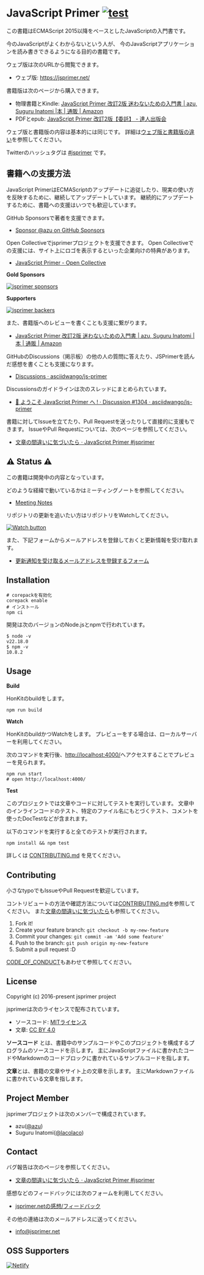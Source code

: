 # JavaScript Primer [![test](https://github.com/asciidwango/js-primer/actions/workflows/test.yml/badge.svg)](https://github.com/asciidwango/js-primer/actions/workflows/test.yml)

この書籍はECMAScript 2015以降をベースとしたJavaScriptの入門書です。

今のJavaScriptがよくわからないという人が、
今のJavaScriptアプリケーションを読み書きできるようになる目的の書籍です。

ウェブ版は次のURLから閲覧できます。

- ウェブ版: <https://jsprimer.net/>

書籍版は次のページから購入できます。

- 物理書籍とKindle: [JavaScript Primer 改訂2版 迷わないための入門書 | azu, Suguru Inatomi |本 | 通販 | Amazon](https://www.amazon.co.jp/dp/4048931105/)
- PDFとepub: [JavaScript Primer 改訂2版【委託】 - 達人出版会](https://tatsu-zine.com/books/javascript-primer-2ed)

ウェブ版と書籍版の内容は基本的には同じです。
詳細は[ウェブ版と書籍版の違い](https://jsprimer.net/intro/#diff-with-print-version)を参照してください。

Twitterのハッシュタグは [#jsprimer](https://twitter.com/intent/tweet?hashtags=jsprimer) です。

## 書籍への支援方法

JavaScript PrimerはECMAScriptのアップデートに追従したり、現実の使い方を反映するために、継続してアップデートしています。
継続的にアップデートするために、書籍への支援はいつでも歓迎しています。

GitHub Sponsorsで著者を支援できます。

- [Sponsor @azu on GitHub Sponsors](https://github.com/sponsors/azu)

Open Collectiveでjsprimerプロジェクトを支援できます。
Open Collectiveでの支援には、サイト上にロゴを表示するといった企業向けの特典があります。

- [JavaScript Primer - Open Collective](https://opencollective.com/jsprimer)

**Gold Sponsors**

[![jsprimer sponsors](https://opencollective.com/jsprimer/sponsors.svg?width=890&avatarHeight=80)](https://opencollective.com/jsprimer#sponsors)

**Supporters**

[![jsprimer backers](https://opencollective.com/jsprimer/backers.svg?width=890&avatarHeight=40)](https://opencollective.com/jsprimer#backers)


また、書籍版へのレビューを書くことも支援に繋がります。

- [JavaScript Primer 改訂2版 迷わないための入門書 | azu, Suguru Inatomi |本 | 通販 | Amazon](https://www.amazon.co.jp/dp/4048931105/)

GitHubのDiscussions（掲示板）の他の人の質問に答えたり、JSPrimerを読んだ感想を書くことも支援になります。

- [Discussions · asciidwango/js-primer](https://github.com/asciidwango/js-primer/discussions)

Discussionsのガイドラインは次のスレッドにまとめられています。

- [👋 ようこそ JavaScript Primer へ ! · Discussion #1304 · asciidwango/js-primer](https://github.com/asciidwango/js-primer/discussions/1304)

書籍に対してIssueを立てたり、Pull Requestを送ったりして直接的に支援もできます。
IssueやPull Requestについては、次のページを参照してください。

- [文章の間違いに気づいたら · JavaScript Primer #jsprimer](https://jsprimer.net/intro/feedback/)

## :warning: Status :warning:

この書籍は開発中の内容となっています。

どのような経緯で動いているかはミーティングノートを参照してください。

- [Meeting Notes](https://github.com/asciidwango/js-primer/tree/master/meetings "Meeting Notes")

リポジトリの更新を追いたい方はリポジトリをWatchしてください。

[![Watch button](./source/landing/img/repo-actions-watch.png)](https://github.com/asciidwango/js-primer/watchers)

また、下記フォームからメールアドレスを登録しておくと更新情報を受け取れます。

- [更新通知を受け取るメールアドレスを登録するフォーム](https://us13.list-manage.com/subscribe?u=fc41e11a2b9dc6f05350e0de0&id=7ab1594ae8)

## Installation

    # corepackを有効化
    corepack enable
    # インストール
    npm ci

開発は次のバージョンのNode.jsとnpmで行われています。

```
$ node -v
v22.18.0
$ npm -v
10.8.2
```

## Usage

**Build**

HonKitのbuildをします。

    npm run build

**Watch**

HonKitのbuildかつWatchをします。
プレビューをする場合は、ローカルサーバーを利用してください。

次のコマンドを実行後、[http://localhost:4000/](http://localhost:4000/)へアクセスすることでプレビューを見られます。

    npm run start
    # open http://localhost:4000/

**Test**

このプロジェクトでは文章やコードに対してテストを実行しています。
文章中のインラインコードのテスト、特定のファイル名にもとづくテスト、コメントを使ったDocTestなどが含まれます。

以下のコマンドを実行すると全てのテストが実行されます。

    npm install && npm test


詳しくは [CONTRIBUTING.md](./CONTRIBUTING.md) を見てください。

## Contributing

小さなtypoでもIssueやPull Requestを歓迎しています。

コントリビュートの方法や確認方法については[CONTRIBUTING.md](./CONTRIBUTING.md)を参照してください。
また[文章の間違いに気づいたら](https://jsprimer.net/intro/feedback/)も参照してください。

1. Fork it!
2. Create your feature branch: `git checkout -b my-new-feature`
3. Commit your changes: `git commit -am 'Add some feature'`
4. Push to the branch: `git push origin my-new-feature`
5. Submit a pull request :D

[CODE_OF_CONDUCT](https://github.com/asciidwango/js-primer/blob/master/.github/CODE_OF_CONDUCT.md)もあわせて参照してください。

## License

Copyright (c) 2016-present jsprimer project

jsprimerは次のライセンスで配布されています。

- ソースコード: [MITライセンス](./LICENSE-MIT)
- 文章: [CC BY 4.0](./LICENSE-CC-BY)

**ソースコード** とは、書籍中のサンプルコードやこのプロジェクトを構成するプログラムのソースコードを示します。
主にJavaScriptファイルに書かれたコードやMarkdownのコードブロックに書かれているサンプルコードを指します。

**文章**とは、書籍の文章やサイト上の文章を示します。
主にMarkdownファイルに書かれている文章を指します。

## Project Member

jsprimerプロジェクトは次のメンバーで構成されています。

- azu([@azu](https://github.com/azu))
- Suguru Inatomi([@lacolaco](https://github.com/lacolaco))

## Contact

バグ報告は次のページを参照してください。

- [文章の間違いに気づいたら · JavaScript Primer #jsprimer](https://jsprimer.net/intro/feedback/)

感想などのフィードバックには次のフォームを利用してください。

- [jsprimer.netの感想/フィードバック](https://docs.google.com/forms/d/e/1FAIpQLSc11vV1IO3dWEUDXDFE-I9IwxE-zoYWvfrJWLCHFxMcLWwdqA/viewform)

その他の連絡は次のメールアドレスに送ってください。

- info@jsprimer.net

## OSS Supporters

<a href="https://www.netlify.com">
  <img src="https://www.netlify.com/img/global/badges/netlify-color-bg.svg" alt="Netlify"/>
</a>
